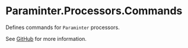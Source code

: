 # Paraminter.Processors.Commands

Defines commands for `Paraminter` processors.

See [GitHub](https://github.com/Paraminter/Paraminter.Processors) for more information.